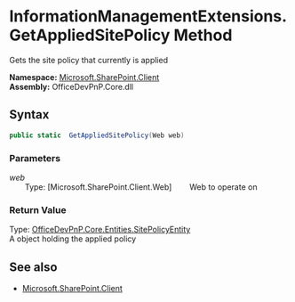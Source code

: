 # InformationManagementExtensions.GetAppliedSitePolicy Method  
Gets the site policy that currently is applied  

**Namespace:** [Microsoft.SharePoint.Client](Microsoft.SharePoint.Client.md)  
**Assembly:** OfficeDevPnP.Core.dll  
## Syntax
```C#
public static  GetAppliedSitePolicy(Web web)
```
### Parameters
*web*  
&emsp;&emsp;Type: [Microsoft.SharePoint.Client.Web] 
&emsp;&emsp;Web to operate on  
  
### Return Value
Type: [OfficeDevPnP.Core.Entities.SitePolicyEntity](OfficeDevPnP.Core.Entities.SitePolicyEntity.md)  
A  object holding the applied policy

## See also
- [Microsoft.SharePoint.Client](Microsoft.SharePoint.Client.md)
